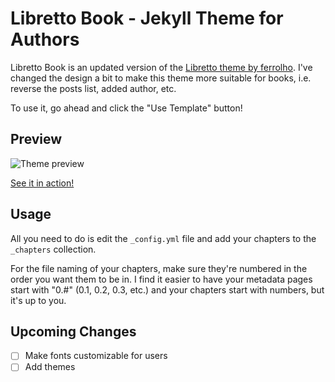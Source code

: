 # Libretto Book - Jekyll Theme for Authors
Libretto Book is an updated version of the [Libretto theme by ferrolho](https://github.com/ferrolho/jekyll-theme-libretto).
I've changed the design a bit to make this theme more suitable for books, i.e. reverse the posts list, added author, etc.

To use it, go ahead and click the "Use Template" button!

## Preview
![Theme preview]()

[See it in action!](https://aspiring-writer.github.io/libretto-book)

## Usage
All you need to do is edit the `_config.yml` file and add your chapters to the `_chapters` collection. 

For the file naming of your chapters, make sure they're numbered in the order you want them to be in. I find it easier to have your metadata pages start with "0.#" (0.1, 0.2, 0.3, etc.) and your chapters start with numbers, but it's up to you.

## Upcoming Changes
- [ ] Make fonts customizable for users
- [ ] Add themes
